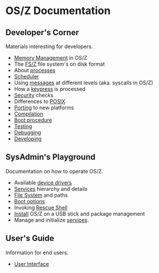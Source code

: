 OS/Z Documentation
==================

Developer's Corner
------------------

Materials interesting for developers.

 * [Memory Management](https://github.com/bztsrc/osz/blob/master/docs/memory.md) in OS/Z
 * The [FS/Z](https://github.com/bztsrc/osz/blob/master/etc/include/fsZ.h) file system's on disk format
 * About [processes](https://github.com/bztsrc/osz/blob/master/docs/process.md)
 * [Scheduler](https://github.com/bztsrc/osz/blob/master/docs/scheduler.md)
 * Using [messages](https://github.com/bztsrc/osz/blob/master/docs/messages.md) at different levels (aka. syscalls in OS/Z)
 * How a [keypress](https://github.com/bztsrc/osz/blob/master/docs/keypress.md) is processed
 * [Security](https://github.com/bztsrc/osz/blob/master/docs/security.md) checks
 * Differences to [POSIX](https://github.com/bztsrc/osz/blob/master/docs/posix.md)
 * [Porting](https://github.com/bztsrc/osz/blob/master/docs/porting.md) to new platforms
 * [Compilation](https://github.com/bztsrc/osz/blob/master/docs/compile.md)
 * [Boot procedure](https://github.com/bztsrc/osz/blob/master/docs/boot.md)
 * [Testing](https://github.com/bztsrc/osz/blob/master/docs/howto1-testing.md)
 * [Debugging](https://github.com/bztsrc/osz/blob/master/docs/howto2-debug.md)
 * [Developing](https://github.com/bztsrc/osz/blob/master/docs/howto3-develop.md)

SysAdmin's Playground
---------------------

Documentation on how to operate OS/Z.

 * Available [device drivers](https://github.com/bztsrc/osz/blob/master/docs/drivers.md)
 * [Services](https://github.com/bztsrc/osz/blob/master/docs/services.md) hierarchy and details
 * [File System](https://github.com/bztsrc/osz/blob/master/docs/fs.md) and paths
 * [Boot options](https://github.com/bztsrc/osz/blob/master/docs/bootopts.md)
 * Invoking [Rescue Shell](https://github.com/bztsrc/osz/blob/master/docs/howto4-rescueshell.md)
 * [Install](https://github.com/bztsrc/osz/blob/master/docs/howto5-install.md) OS/Z on a USB stick and package management
 * Manage and initialize [services](https://github.com/bztsrc/osz/blob/master/docs/howto6-services.md).

User's Guide
------------

Information for end users.

 * [User Interface](https://github.com/bztsrc/osz/blob/master/docs/howto7-interface.md)
